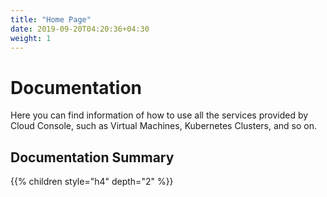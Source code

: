 ```yaml
---
title: "Home Page"
date: 2019-09-20T04:20:36+04:30
weight: 1
---
```

# Documentation
Here you can find information of how to use all the services provided by Cloud Console, such as Virtual Machines, Kubernetes Clusters, and so on.
## Documentation Summary
{{% children style="h4" depth="2" %}}
